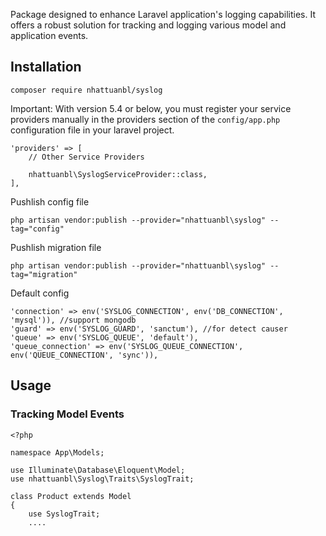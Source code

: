 Package designed to enhance Laravel application's logging capabilities. It offers a robust solution for tracking and logging various model and application events.

## Installation
```
composer require nhattuanbl/syslog
```
Important: With version 5.4 or below, you must register your service providers manually in the providers section of the `config/app.php` configuration file in your laravel project.

```
'providers' => [
    // Other Service Providers

    nhattuanbl\SyslogServiceProvider::class,
],
```

Pushlish config file
```
php artisan vendor:publish --provider="nhattuanbl\syslog" --tag="config"
```
Pushlish migration file
```
php artisan vendor:publish --provider="nhattuanbl\syslog" --tag="migration"
```
Default config
```
'connection' => env('SYSLOG_CONNECTION', env('DB_CONNECTION', 'mysql')), //support mongodb
'guard' => env('SYSLOG_GUARD', 'sanctum'), //for detect causer
'queue' => env('SYSLOG_QUEUE', 'default'),
'queue_connection' => env('SYSLOG_QUEUE_CONNECTION', env('QUEUE_CONNECTION', 'sync')),
```

## Usage
### Tracking Model Events
```
<?php

namespace App\Models;

use Illuminate\Database\Eloquent\Model;
use nhattuanbl\Syslog\Traits\SyslogTrait;

class Product extends Model
{
    use SyslogTrait;
    ....
    
```
